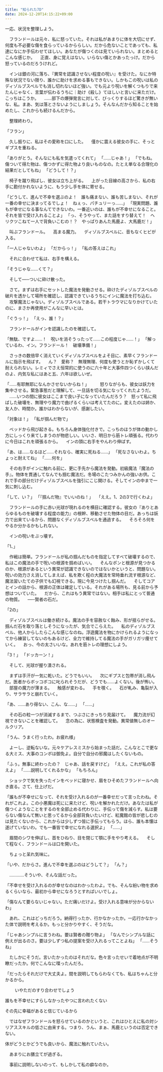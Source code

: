 ```yaml
---
title: "知られた7D"
date: 2024-12-20T14:15:22+09:00
---
```

一応、状況を整理しよう。

　フランドールは元々、私に怒っていた。それは私があまりに体を大切にせず、何度も不必要な傷を食らっているかららしい。だから危ないことであっても、私達になにか手伝わせてほしい。あなたが傷つくのは見ていられない。まとめるとこんな感じか。
　正直、身に覚えはない。いらない傷とかあったっけ。だから怒っているのだろうけれど。

　インは銀の河に落ち、『異常を認識させない程度の呪い』を受けた。なにか特殊な状況でない限り、誰かに助けを求める事もできない。しかもこの呪いは私のディゾルブスペルでも消し切れないほど強い。でも元より呪いを解くつもりで来たんじゃなく、言葉が伝わるうちに｜助け《殺し》てほしいと言いに来ただけ。こっちはこうか。
　……部下の爆弾発言に対して、びっくりするほど驚きが無いな、私。まあ、気は落とさないようにしましょう。そんなんだから知ることを始めたし、これからも続けるんだから。

　整理終わり。
　








「フラン」

　久し振りに、私はその愛称を口にした。
　僅かに震える彼女の手に、そっとギプスを重ねる。

「ありがとう。そんなにも私を気遣ってくれて」
「……じゃあ！」
「でもね。傷ついて得た物は、傷つかずに得た物より良いものなの。たとえ単なる合理化の結果だとしてもね」
「どうして！？」

　椅子を蹴り飛ばし、彼女は立ち上がる。
　上がった目線の高さから、私の右手に勘付かれないように、もう少し手を体に寄せる。

「どうして、進んで不幸を選ぶのよ！　誰も痛まない、誰も苦しまない、それが一番の幸せに決まってるでしょ！　ねぇっ、パチュリーっ……」
「現実問題、誰もが幸せになる事なんてできないわ。一番近いのは、誰もが不幸せになること。それを皆で受け入れることよ」
「っ、そうやって、また話をすり替えて！　ヘリクツこねて一人で背負いこむの！？　やっぱりあんた馬鹿よ、大馬鹿だ！」

　叫ぶフランドール。
　高まる魔力。
　ディゾルブスペルに、音もなくヒビが入る。

「一人じゃないわよ」
「だからっ！」
「私の答えはこれ」

　それに合わせて私は、右手を構える。

「そうじゃな……くて？」

　そして―─ついに砕け散った。



　さて。まずは右手にセットした魔法を発動させる。砕けたディゾルブスペルの破片を透かして場所を確認し、認識できているうちにインに魔法を打ち込む。
　攻撃魔法じゃない。ディゾルブスペルである。若干トラウマになりかけていたのに、まさか再使用がこんなに早いとは。

「ぐうっ！」
「えっ、誰！？」

　フランドールがインを認識したのを確認して。

「無駄、ですよ……！　呪いを消そうったって……この程度じゃ……！」
「解っているわ、イン。フランドール！　破壊準備！」

　さっきの数倍早く消えていくディゾルブスペルをよそ目に、素早くフランドールに指示を飛ばす。
　ん？　愛称？　無理無理、何度も使うとか恥ずかしくて耐えられない。レミィでさえ恒常的に使うのに六十年と大事件四つくらい挟んだのよ、内気な私にはあと五、六年は欲しいぜ。

「……有耶無耶になんかさせないからね！」
　
　怒りながらも、彼女は妖力を集中させる。緊急事態だと理解して、一旦話を切る気になってくれたようだ。
　……いつの間に彼女はここまで良い子になっていたんだろう？　怒って私に飛ばした破壊を、無理やり魔力で曲げるくらいは考えてたのに。変えたのは姉か、友人か、時間か。誰かはわからないが、感謝したい。

「対象は！」
「私が掴んだ物で」

　ベッドから飛び起きる。もちろん身体強化付きで。こっちのほうが体の動かし方にしっくり来てしまうのが物悲しい。いいさ、明日から筋トレ頑張る。代わりに今日はこれを頑張るから。
　インの頭に右手をやんわり伸ばす。

「あ、は……なるほど……それなら、確実に死ねる……」
「死なさないわよ。ちょっと耐えてね」
「……何を」

　その右手がインに触れる前に、更に手先から魔法を発動。初級魔法『魔法の手』。物体を貫通してなんでも掴む魔法だ。冬場のこたつみかんの強いお供。これで手の部分だけディゾルブスペルを強引にこじ開ける。そしてインの中まで一気に刺し込む。

「して、い？」
「『掴んだ物』でいいのね！」　
「ええ。1、2の3で行くわよ」

　フランドールの手に赤い光球が現れるのを横目に確認する。彼女の『ありとあらゆるものを破壊する程度の能力』の根幹、移動させた物体の目だ。あっちは妖力で出来ているから、問題なくディゾルブスペルを通過する。
　そろそろ何をやるか分かるかもしれない。

　インの呪いをぶっ壊す。

「1、」

　作戦は簡単。フランドールが私の掴んだものを指定してすべて破壊するので、私はこの魔法の手で呪いの根源を掴めばいい。
　そんなポンと根源が見つかるのか、根源があるという異常が認識できないのではないかというと、問題ない。呪いの効力さえ消してしまえば、私を欺く程の大魔法を常時垂れ流す根源など、魔法習いたての子供でも幻視できる。現に今見つけたし掴んだ。
　そしてコアとインの話から、根源の正体は確定している。それがある場所も、見る前から予想はついていた。
　だから、これはもう異常ではない。相手は私にとって普通の物質。
　―─賢者の石だ。

「2の」

　ディゾルブスペルは働き続ける。魔法の手を容赦なく蝕み、形が揺らがせる。掴んだ石を取り落としそうになったが、気合でこらえた。
　私のディゾルブスペル、他人からしたらこんな感じなのね。浮遊魔法を物にかけられるようになってから練習してないのもあるけど、全力で維持してる魔法の手がガリガリ痩せていく。
　おっ、今の太さいいな。あれを筋トレの理想にしよう。

「3！」
「ドッカーン！」

　そして、光球が握り潰される。

　まずは手汗が一気に乾いた。どうでもいい。
　次にギプスと包帯が消し飛んだ。医者からボッコボコに叱られそうだが、どうでも……よくない。後が怖い。
　部屋の魔力が薄まる。
　触感が変わる。
　手を覗く。
　石が軋み、亀裂が入り、サラサラと崩れていく。

「あ、……あり得ない、こん、な……」
「……」

　その石の粒一つが消滅するまで、つぶさにきっちり見届けて。
　魔力流が幻視できないことを確認して。
　念の為に、状態検査を発動。異常値無しのオールクリア。

「うん、うまく行ったわ。お疲れ様」

　よーし、逆転ないな。元々ケアレスミスから始まった話だ。こんなとこで更なる大ミス、大事のコンボは御免よ。自分で自分の邪魔はしたくないもの。

「ふぅ。無事に終わったの？　じゃあ、話を戻すけど」
「ええ。これが私の答えよ」
「……説明してくれるかな」
「もちろん」

　ショックで気を失ったインをベッドに寝かせ、眉をひそめたフランドールへ向き直る。さて、仕上げだ。

「誰もが不幸せになって、それを受け入れるのが一番幸せだって言ったわね。それがこれよ。この小悪魔は死にに来たけど、呪いを解かれただけ。あなたは私が傷つくようなことをするのを全部止める代わりに、手伝って傷を減らす。私は要らない傷なんて無いと思ってるから全部背負いたいけど、紅魔館の皆が悲しむのは見たくないから、これからは少しずつ皆に手伝ってもらう。ほら、誰も本懐は遂げていないわ。でも一番皆で幸せになれる選択よ」
「……」

　眉間のシワを伸ばし、首をひねり、目を閉じて顎に手をやり考える。
　そして程なく、フランドールは口を開いた。

　ちょっと呆れ気味に。

「いや、だからさ。進んで不幸を選ぶのはどうして？」
「ん？」

　…………そういや、そんな話だった。

「不幸せを受け入れるのが幸せなのはわかったわよ。でも、そんな紛い物を求めるくらいなら、最初から幸せになろうとすればいいでしょ。








「傷なんて要らないじゃない。ただ痛いだけよ。受け入れる意味が分からないわ」









　あれ、これはどっちだろう。納得行ったか、行かなかったか。一応行かなかった体で説明を考えるか。もっと分かりやすく、そうだな。

「じゃあシンプルに言うわね。要は賢者の贈り物よ」
「なんでシンプルな話に例えが出るのさ。要は少しずつ私の提案を受け入れるってことよね」
「……そうね」

　たしかにそうだ。言いたかったのはそれだな。色々言ったせいで着地点が不明瞭だったか。何でこんなに喋ったんだろ。

「だったらそれだけで大丈夫よ。間を説明してもらわなくても、私はちゃんと分かるから。
　








　
　いやただのすり合わせでしょう


誰もを不幸せにすらしなかったやつに言われたくない

その先に幸福があると信じているから



　ではなぜフランドールを怒らせているのかというと、これはひとえに私の対シリアススキルの低さに由来する。つまり、うん、まぁ、馬鹿というのは否定できない。

体がどうとかどうでも良いから、魔法に触れていたい。



　あまりにお膳立てが過ぎる。

　事前に説明しないのって、もしかして私の癖なのか。
